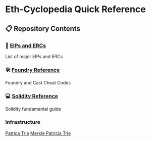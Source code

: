 # Eth-Cyclopedia Quick Reference

## 📋 Repository Contents

### 📖 [EIPs and ERCs](https://github.com/honghan-dev/eth-cyclopedia/tree/master/EIPs%20and%20ERCs)

List of major EIPs and ERCs

### 🛠 [Foundry Reference](https://github.com/honghan-dev/eth-cyclopedia/tree/master/Foundry%20Reference)

Foundry and Cast Cheat Codes

### 💻 [Solidity Reference](https://github.com/honghan-dev/eth-cyclopedia/tree/master/Solidity%20reference)

Solidity fundamental guide

### Infrastructure

[Patrica Trie](https://medium.com/blockchain-stories/patricia-trie-a-predestined-blockchain-thing-fddeb1a12b0)
[Merkle Patricia Trie](https://medium.com/ethereum-stories/merkle-patricia-trie-in-ethereum-a-silhouette-c8d04155b490)
